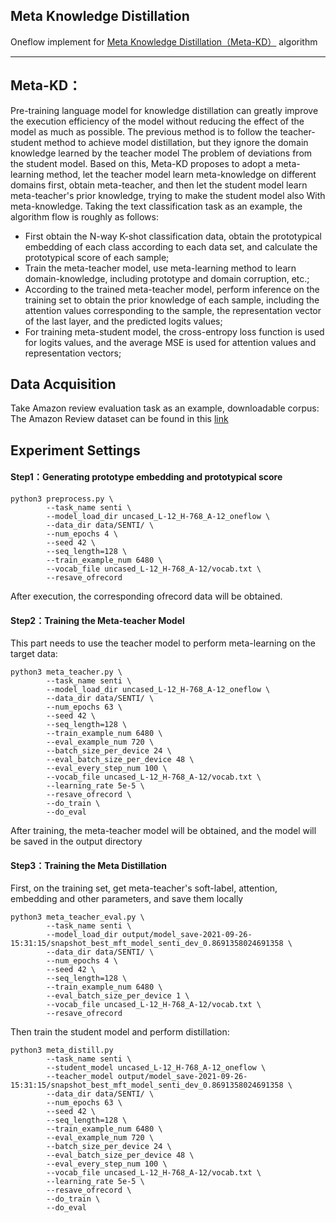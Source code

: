 ## Meta Knowledge Distillation
Oneflow implement for [Meta Knowledge Distillation（Meta-KD）](https://arxiv.org/pdf/2012.01266.pdf") algorithm

---

## Meta-KD：
Pre-training language model for knowledge distillation can greatly improve the execution efficiency of the model without reducing the effect of the model as much as possible. The previous method is to follow the teacher-student method to achieve model distillation, but they ignore the domain knowledge learned by the teacher model The problem of deviations from the student model. Based on this, Meta-KD proposes to adopt a meta-learning method, let the teacher model learn meta-knowledge on different domains first, obtain meta-teacher, and then let the student model learn meta-teacher's prior knowledge, trying to make the student model also With meta-knowledge.
Taking the text classification task as an example, the algorithm flow is roughly as follows:
- First obtain the N-way K-shot classification data, obtain the prototypical embedding of each class according to each data set, and calculate the prototypical score of each sample;
- Train the meta-teacher model, use meta-learning method to learn domain-knowledge, including prototype and domain corruption, etc.;
- According to the trained meta-teacher model, perform inference on the training set to obtain the prior knowledge of each sample, including the attention values corresponding to the sample, the representation vector of the last layer, and the predicted logits values;
- For training meta-student model, the cross-entropy loss function is used for logits values, and the average MSE is used for attention values and representation vectors;

## Data Acquisition
Take Amazon review evaluation task as an example, downloadable corpus:
The Amazon Review dataset can be found in this [link](https://www.cs.jhu.edu/~mdredze/datasets/sentiment/index2.html)


## Experiment Settings

#### Step1：Generating prototype embedding and prototypical score

```shell
python3 preprocess.py \
        --task_name senti \
        --model_load_dir uncased_L-12_H-768_A-12_oneflow \
        --data_dir data/SENTI/ \
        --num_epochs 4 \
        --seed 42 \
        --seq_length=128 \
        --train_example_num 6480 \
        --vocab_file uncased_L-12_H-768_A-12/vocab.txt \
        --resave_ofrecord
```

After execution, the corresponding ofrecord data will be obtained.


#### Step2：Training the Meta-teacher Model

This part needs to use the teacher model to perform meta-learning on the target data:

```shell
python3 meta_teacher.py \
        --task_name senti \
        --model_load_dir uncased_L-12_H-768_A-12_oneflow \
        --data_dir data/SENTI/ \
        --num_epochs 63 \
        --seed 42 \
        --seq_length=128 \
        --train_example_num 6480 \
        --eval_example_num 720 \
        --batch_size_per_device 24 \
        --eval_batch_size_per_device 48 \
        --eval_every_step_num 100 \
        --vocab_file uncased_L-12_H-768_A-12/vocab.txt \
        --learning_rate 5e-5 \
        --resave_ofrecord \
        --do_train \
        --do_eval
```
After training, the meta-teacher model will be obtained, and the model will be saved in the output directory

#### Step3：Training the Meta Distillation

First, on the training set, get meta-teacher's soft-label, attention, embedding and other parameters, and save them locally

```shell
python3 meta_teacher_eval.py \
        --task_name senti \
        --model_load_dir output/model_save-2021-09-26-15:31:15/snapshot_best_mft_model_senti_dev_0.8691358024691358 \
        --data_dir data/SENTI/ \
        --num_epochs 4 \
        --seed 42 \
        --seq_length=128 \
        --train_example_num 6480 \
        --eval_batch_size_per_device 1 \
        --vocab_file uncased_L-12_H-768_A-12/vocab.txt \
        --resave_ofrecord
```

Then train the student model and perform distillation:

```shell
python3 meta_distill.py 
        --task_name senti \
        --student_model uncased_L-12_H-768_A-12_oneflow \
        --teacher_model output/model_save-2021-09-26-15:31:15/snapshot_best_mft_model_senti_dev_0.8691358024691358 \
        --data_dir data/SENTI/ \
        --num_epochs 63 \
        --seed 42 \
        --seq_length=128 \
        --train_example_num 6480 \
        --eval_example_num 720 \
        --batch_size_per_device 24 \
        --eval_batch_size_per_device 48 \
        --eval_every_step_num 100 \
        --vocab_file uncased_L-12_H-768_A-12/vocab.txt \
        --learning_rate 5e-5 \
        --resave_ofrecord \
        --do_train \
        --do_eval
```
